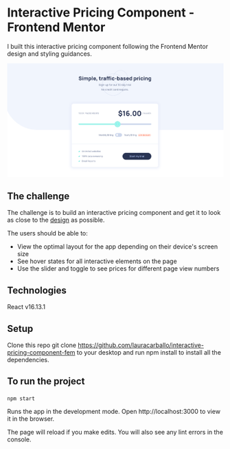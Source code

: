 # Interactive Pricing Component - Frontend Mentor

I built this interactive pricing component following the Frontend Mentor design and styling guidances. 

![Interactive-pricing-component](./public/img/interactive-pricing-screenshot.png)

## The challenge

The challenge is to build an interactive pricing component and get it to look as close to the [design](https://www.frontendmentor.io/challenges/interactive-pricing-component-t0m8PIyY8) as possible. 


The users should be able to:

- View the optimal layout for the app depending on their device's screen size
- See hover states for all interactive elements on the page
- Use the slider and toggle to see prices for different page view numbers

## Technologies

React v16.13.1

## Setup

Clone this repo git clone https://github.com/lauracarballo/interactive-pricing-component-fem to your desktop and run npm install to install all the dependencies.

## To run the project

`npm start`

Runs the app in the development mode. Open http://localhost:3000 to view it in the browser.

The page will reload if you make edits. You will also see any lint errors in the console.

